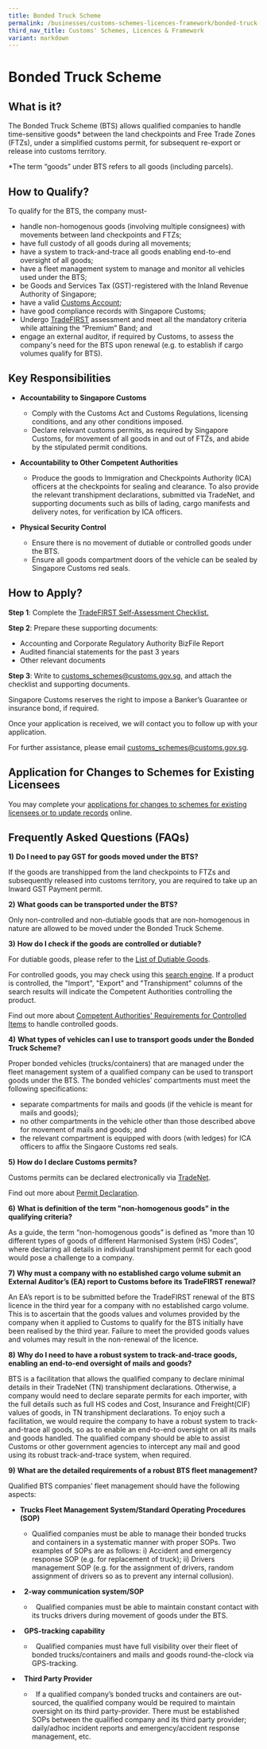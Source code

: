 ```yaml
---
title: Bonded Truck Scheme
permalink: /businesses/customs-schemes-licences-framework/bonded-truck-scheme/
third_nav_title: Customs' Schemes, Licences & Framework
variant: markdown
---
```

# Bonded Truck Scheme

## What is it?

The Bonded Truck Scheme (BTS) allows qualified companies to handle time-sensitive goods* between the land checkpoints and Free Trade Zones (FTZs), under a simplified customs permit, for subsequent re-export or release into customs territory.

*The term “goods” under BTS refers to all goods (including parcels).

## How to Qualify?

To qualify for the BTS, the company must-

-   handle non-homogenous goods (involving multiple consignees) with movements between land checkpoints and FTZs;
-   have full custody of all goods during all movements;
-   have a system to track-and-trace all goods enabling end-to-end oversight of all goods;
-   have a fleet management system to manage and monitor all vehicles used under the BTS;
-   be Goods and Services Tax (GST)-registered with the Inland Revenue Authority of Singapore;
-   have a valid  [Customs Account](/businesses/new-traders-and-registration-services/registration-services/activate-customs-account);
-   have good compliance records with Singapore Customs;
-   Undergo  [TradeFIRST](/businesses/customs-schemes-licences-framework/trade-first) assessment and meet all the mandatory criteria while attaining the “Premium” Band; and
-   engage an external auditor, if required by Customs, to assess the company's need for the BTS upon renewal (e.g. to establish if cargo volumes qualify for BTS).

## Key Responsibilities

-   **Accountability to Singapore Customs**
    
    -   Comply with the Customs Act and Customs Regulations, licensing conditions, and any other conditions imposed.
    -   Declare relevant customs permits, as required by Singapore Customs, for movement of all goods in and out of FTZs, and abide by the stipulated permit conditions.

-   **Accountability to Other Competent Authorities**
    
    -   Produce the goods to Immigration and Checkpoints Authority (ICA) officers at the checkpoints for sealing and clearance. To also provide the relevant transhipment declarations, submitted via TradeNet, and supporting documents such as bills of lading, cargo manifests and delivery notes, for verification by ICA officers.

-   **Physical Security Control**
    
    -   Ensure there is no movement of dutiable or controlled goods under the BTS.
    -   Ensure all goods compartment doors of the vehicle can be sealed by Singapore Customs red seals.

## How to Apply?

**Step 1**: Complete the [TradeFIRST Self-Assessment Checklist.](https://go.gov.sg/tradefirstchecklist)

**Step 2**: Prepare these supporting documents:

-   Accounting and Corporate Regulatory Authority BizFile Report
-   Audited financial statements for the past 3 years
-   Other relevant documents

**Step 3**: Write to  [customs_schemes@customs.gov.sg](mailto:customs_schemes@customs.gov.sg), and attach the checklist and supporting documents.

Singapore Customs reserves the right to impose a Banker’s Guarantee or insurance bond, if required.

Once your application is received, we will contact you to follow up with your application.

For further assistance, please email  [customs_schemes@customs.gov.sg](mailto:customs_schemes@customs.gov.sg).

## Application for Changes to Schemes for Existing Licensees

You may complete your [applications for changes to schemes for existing licensees or to update records](https://go.gov.sg/licensed-for-changes) online.

## Frequently Asked Questions (FAQs)

**1)** **Do I need to pay GST for goods moved under the BTS?**

If the goods are transhipped from the land checkpoints to FTZs and subsequently released into customs territory, you are required to take up an Inward GST Payment permit.

**2)** **What goods can be transported under the BTS?**

Only non-controlled and non-dutiable goods that are non-homogenous in nature are allowed to be moved under the Bonded Truck Scheme.

**3)** **How do I check if the goods are controlled or dutiable?**

For dutiable goods, please refer to the  [List of Dutiable Goods](/businesses/valuation-duties-taxes-fees/duties-and-dutiable-goods/list-of-dutiable-goods).

For controlled goods, you may check using this  [search engine](https://www.tradenet.gov.sg/tradenet/portlets/search/searchHSCA/searchInitHSCA.do). If a product is controlled, the "Import", "Export" and "Transhipment" columns of the search results will indicate the Competent Authorities controlling the product.

Find out more about  [Competent Authorities' Requirements for Controlled Items](/businesses/national-single-window/overview/competent-authorities-requirements) to handle controlled goods.

**4)** **What types of vehicles can I use to transport goods under the Bonded Truck Scheme?**

Proper bonded vehicles (trucks/containers) that are managed under the fleet management system of a qualified company can be used to transport goods under the BTS. The bonded vehicles’ compartments must meet the following specifications:  

-   separate compartments for mails and goods (if the vehicle is meant for mails and goods);
-   no other compartments in the vehicle other than those described above for movement of mails and goods; and 
-   the relevant compartment is equipped with doors (with ledges) for ICA officers to affix the Singaore Customs red seals.

**5)** **How do I declare Customs permits?**

Customs permits can be declared electronically via  [TradeNet](/businesses/national-single-window/overview).

Find out more about  [Permit Declaration](/businesses/new-traders-and-registration-services/overview).

**6)** **What is definition of the term "non-homogenous goods" in the qualifying criteria?**

As a guide, the term “non-homogenous goods” is defined as “more than 10 different types of goods of different Harmonised System (HS) Codes”, where declaring all details in individual transhipment permit for each good would pose a challenge to a company. 

**7)** **Why must a company with no established cargo volume submit an External Auditor’s (EA) report to Customs before its TradeFIRST renewal?**

An EA’s report is to be submitted before the TradeFIRST renewal of the BTS licence in the third year for a company with no established cargo volume. This is to ascertain that the goods values and volumes provided by the company when it applied to Customs to qualify for the BTS initially have been realised by the third year. Failure to meet the provided goods values and volumes may result in the non-renewal of the licence. 

**8)** **Why do I need to have a robust system to track-and-trace goods, enabling an end-to-end oversight of mails and goods?**

BTS is a facilitation that allows the qualified company to declare minimal details in their TradeNet (TN) transhipment declarations. Otherwise, a company would need to declare separate permits for each importer, with the full details such as full HS codes and Cost, Insurance and Freight(CIF) values of goods, in TN transhipment declarations. To enjoy such a facilitation, we would require the company to have a robust system to track-and-trace all goods, so as to enable an end-to-end oversight on all its mails and goods handled. The qualified company should be able to assist Customs or other government agencies to intercept any mail and good using its robust track-and-trace system, when required.

**9)** **What are the detailed requirements of a robust BTS fleet management?**

Qualified BTS companies’ fleet management should have the following aspects:

-   **Trucks Fleet Management System/Standard Operating Procedures (SOP)**
    -   Qualified companies must be able to manage their bonded trucks and containers in a systematic manner with proper SOPs. Two examples of SOPs are as follows:  i) Accident and emergency response SOP (e.g. for replacement of truck); ii) Drivers management SOP (e.g. for the assignment of drivers, random assignment of drivers so as to prevent any internal collusion).

-   **2-way communication system/SOP**
    -   Qualified companies must be able to maintain constant contact with its trucks drivers during movement of goods under the BTS.

-   **GPS-tracking capability**
    -   Qualified companies must have full visibility over their fleet of bonded trucks/containers and mails and goods round-the-clock via GPS-tracking. 

-   **Third Party Provider**
    -   If a qualified company’s bonded trucks and containers are out-sourced, the qualified company would be required to maintain oversight on its third party-provider. There must be established SOPs between the qualified company and its third party provider; daily/adhoc incident reports and emergency/accident response management, etc.
